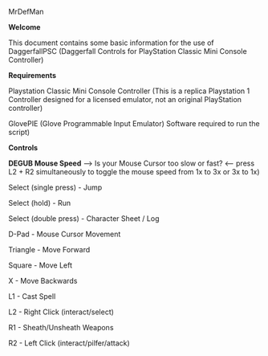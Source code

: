 MrDefMan

__Welcome__


This document contains some basic information for the use of DaggerfallPSC (Daggerfall Controls for PlayStation Classic Mini Console Controller)


__Requirements__


Playstation Classic Mini Console Controller (This is a replica Playstation 1 Controller designed for a licensed emulator, not an original PlayStation controller)

GlovePIE (Glove Programmable Input Emulator) Software required to run the script)


__Controls__


**DEGUB Mouse Speed**  --> Is your Mouse Cursor too slow or fast? <-- press L2 + R2 simultaneously to toggle the mouse speed from 1x to 3x or 3x to 1x)


Select (single press) - Jump

Select (hold)         - Run 

Select (double press) - Character Sheet / Log

D-Pad 		      - Mouse Cursor Movement

Triangle 	      - Move Forward

Square                - Move Left

X                     - Move Backwards

L1                    - Cast Spell

L2                    - Right Click (interact/select)

R1                    - Sheath/Unsheath Weapons

R2                    - Left Click (interact/pilfer/attack)



